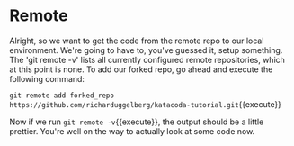 # Remote

Alright, so we want to get the code from the remote repo to our local environment. We're going to have to, you've guessed it, setup something. The 'git remote -v' lists all currently configured remote repositories, which at this point is none.
To add our forked repo, go ahead and execute the following command:

`git remote add forked_repo https://github.com/richarduggelberg/katacoda-tutorial.git`{{execute}}

Now if we run `git remote -v`{{execute}}, the output should be a little prettier. You're well on the way to actually look at some code now.
